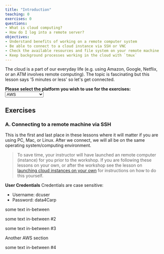 ```yaml
---
title: "Introduction"
teaching: 0
exercises: 0
questions:
- What is cloud computing?
- How do I log into a remote server?
objectives:
- Understand benefits of working on a remote computer system
- Be able to connect to a cloud instance via SSH or VNC
- Check the available resources and file system on your remote machine
- Keep background processes working in the cloud with `tmux`
---
```


<script language="javascript" type="text/javascript">

//USING FOR LOOP

// Note: This will only work in platforms that have
// implemented NodeList.prototype[Symbol.iterator]

function setClassDisplayMode(className, displayValue){
    var classList = document.getElementsByClassName(className);
    classList.forEach( function(element){
        element.style.display = displayValue; 
    });
}

function set_page_view_defaults() {
    setClassDisplayMode('div_aws', 'block');
    setClassDisplayMode('div_cyverse', 'none');
    setClassDisplayMode('div_hpc', 'none');
};

function change_content_by_platform(form_control){
    if (!form_control || document.getElementById(form_control).value == 'aws') {
        set_page_view_defaults();
    } else if (document.getElementById(form_control).value == 'cyverse') {
        setClassDisplayMode('div_aws', 'none');
        setClassDisplayMode('div_cyverse', 'block');
        setClassDisplayMode('div_hpc', 'none');
    } else if (document.getElementById(form_control).value == 'hpc') {
        setClassDisplayMode('div_aws', 'none');
        setClassDisplayMode('div_cyverse', 'none');
        setClassDisplayMode('div_hpc', 'block');
    } else {
        alert("Error: Missing platform value for 'change_content_by_platform()' script!");
    }
}

window.onload = set_page_view_defaults;
</script>


The cloud is a part of our everyday life (e.g. using Amazon, Google, Netflix, or an ATM involves remote computing). The topic is fascinating but this lesson says '5 minutes or less' so let's get connected. 

**Please select the platform you wish to use for the exercises: <select id="id_platform" name="platformlist" onchange="change_content_by_platform('id_platform');return false;"><option value="aws" id="id_aws" selected> AWS </option><option value="cyverse" id="id_cyverse"> CyVerse </option><option value="hpc" id="id_hpc"> HPC/HTC cluster </option></select>**

## Exercises

### **A. Connecting to a remote machine via SSH**

This is the first and last place in these lessons where it will matter if you are using PC, Mac, or Linux. After we connect, we will all be on the same operating system/computing environment. 

<div class="div_aws" style="display:block" markdown="1">

> To save time, your instructor will have launched an remote computer (instance) for you prior to the workshop. If you are following these lessons on your own, or after the workshop see the lesson on [launching cloud instances on your own](../discuss/) for instructions on how to do this yourself. 

**User Credentials**
Credentials are case sensitive:

- Username: dcuser
- Password: data4Carp

</div>

some text in-between

<div class='div_cyverse' style="display:none" markdown="1">

CyVerse!!

- are MD lists formatted properly?
- list item 2?

* what about bullet ones?
* bullet item 2?

**bold** items go Here

* emphasized items here *

`quoting code`

> a block section of quoted text

and an in-line URL and anchor to [the DataCarpentry website](http://www.datacarpentry.org/)

</div>

some text in-between #2

<div class='div_hpc' style="display:none" markdown="1">

HPC Cluster!!

</div>

some text in-between #3

<div class='div_aws' style="display:block" markdown="1">

Another AWS section

</div>

some text in-between #4

<div class='div_cyverse' style="display:none" markdown="1">

Another Cyverse section

</div>
